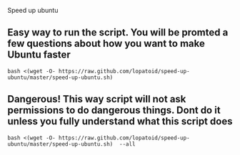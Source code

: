 Speed up ubuntu


## Easy way to run the script. You will be promted a few questions about how you want to make Ubuntu faster
`bash <(wget -O- https://raw.github.com/lopatoid/speed-up-ubuntu/master/speed-up-ubuntu.sh)`

## Dangerous! This way script will not ask permissions to do dangerous things. Dont do it unless you fully understand what this script does
`bash <(wget -O- https://raw.github.com/lopatoid/speed-up-ubuntu/master/speed-up-ubuntu.sh)  --all`
